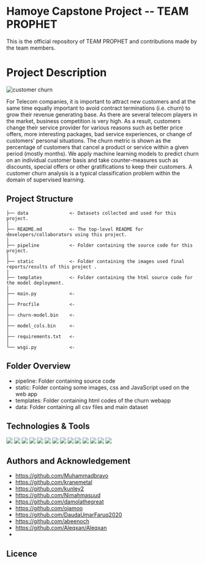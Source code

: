 # Hamoye Capstone Project -- TEAM PROPHET
This is the official repository of TEAM PROPHET and contributions made by the team members.

# Project Description
![customer churn](https://user-images.githubusercontent.com/85574944/140988884-d50fdbeb-db14-4608-9888-e28be77ad9ca.png)

For Telecom companies, it is important to attract new customers and at the same time equally important to avoid contract terminations (i.e. churn) to grow their revenue generating base. As there are several telecom players in the market, business competition is very high. As a result, customers change their service provider for various reasons such as better price offers, more interesting packages, bad service experiences, or change of customers’ personal situations.
The churn metric is shown as the percentage of customers that cancel a product or service within a given period (mostly months). 
We apply machine learning models to predict churn on an individual customer basis and take counter-measures such as discounts, special offers or other gratifications to keep their customers.
A customer churn analysis is a typical classification problem within the domain of supervised learning.

## Project Structure

    ├── data               <- Datasets collected and used for this project.
    │
    ├── README.md          <- The top-level README for developers/collaborators using this project.
    │
    ├── pipeline           <- Folder containing the source code for this project.
    │
    ├── static             <- Folder containing the images used final reports/results of this project .
    │
    ├── templates          <- Folder containing the html source code for the model deployment.
    │
    ├── main.py            <-
    │
    ├── Procfile           <- 
    │
    ├── churn-model.bin    <- 
    │
    ├── model_cols.bin     <- 
    │
    ├── requirements.txt   <- 
    │
    └── wsgi.py            <- 

## Folder Overview

- pipeline:   Folder containing source code
- static:     Folder containg some images, css and JavaScript used on the web app
- templates:  Folder containing html codes of the churn webapp
- data:       Folder containing all csv files and main dataset

## Technologies & Tools
![](https://img.shields.io/badge/Python-3776AB?style=flat&logo=python&logoColor=white)
![](https://img.shields.io/badge/Jupyter-F37626.svg?&style=flat&logo=Jupyter&logoColor=white)
![](https://img.shields.io/badge/Colab-F9AB00?style=flat&logo=googlecolab&color=525252)
![](https://img.shields.io/badge/Numpy-777BB4?style=flat&logo=numpy&logoColor=white)
![](https://img.shields.io/badge/Pandas-2C2D72?style=flat&logo=pandas&logoColor=white)
![](https://img.shields.io/badge/TensorFlow-FF6F00?style=&logo=TensorFlow&logoColor=white)
![](https://img.shields.io/badge/scikit_learn-F7931E?style=flat&logo=scikit-learn&logoColor=white)
![](https://img.shields.io/badge/Keras-D00000?style=flat&logo=Keras&logoColor=white)
![](https://img.shields.io/badge/PyTorch-EE4C2C?style=flat&logo=PyTorch&logoColor=white)
![](https://img.shields.io/badge/conda-342B029.svg?&flat&logo=anaconda&logoColor=white)
![](https://img.shields.io/badge/Git-F05032?style=flat&logo=git&logoColor=white)
![](https://img.shields.io/badge/Heroku-430098?style=flat&logo=heroku&logoColor=white)
![](https://img.shields.io/badge/Tableau-E97627?style=flat&logo=Tableau&logoColor=white)
![](https://img.shields.io/badge/Windows-0078D6?style=flat&logo=windows&logoColor=white)

## Authors and Acknowledgement
- https://github.com/Muhammadbravo
- https://github.com/kranemetal
- https://github.com/kunley2
- https://github.com/Nimahmasuud
- https://github.com/damolathegreat
- https://github.com/ojamoo
- https://github.com/DaudaUmarFaruq2020
- https://github.com/abeenoch
- https://github.com/Aleqxan/Aleqxan
- 

## Licence

